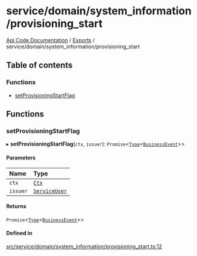 # service/domain/system\_information/provisioning\_start
 
[Api Code Documentation](../README.md) / [Exports](../modules.md) / service/domain/system\_information/provisioning\_start

## Table of contents

### Functions

- [setProvisioningStartFlag](service_domain_system_information_provisioning_start.md#setprovisioningstartflag)

## Functions

### setProvisioningStartFlag

▸ **setProvisioningStartFlag**(`ctx`, `issuer`): `Promise`<[`Type`](result.md#type)<[`BusinessEvent`](service_domain_business_event.md#businessevent)\>\>

#### Parameters

| Name | Type |
| :------ | :------ |
| `ctx` | [`Ctx`](../interfaces/lib_ctx.Ctx.md) |
| `issuer` | [`ServiceUser`](../interfaces/service_domain_organization_service_user.ServiceUser.md) |

#### Returns

`Promise`<[`Type`](result.md#type)<[`BusinessEvent`](service_domain_business_event.md#businessevent)\>\>

#### Defined in

[src/service/domain/system_information/provisioning_start.ts:12](https://github.com/openkfw/TruBudget/blob/f6ee764/api/src/service/domain/system_information/provisioning_start.ts#L12)
